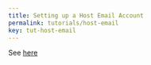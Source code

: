 ```yaml
---
title: Setting up a Host Email Account
permalink: tutorials/host-email
key: tut-host-email
---
```


See [here](https://realpython.com/python-send-email/#option-1-setting-up-a-gmail-account-for-development)



